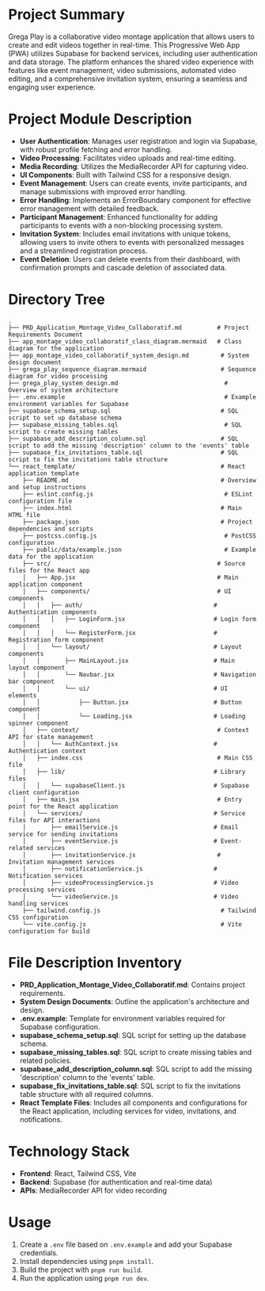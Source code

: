 # Project Summary
Grega Play is a collaborative video montage application that allows users to create and edit videos together in real-time. This Progressive Web App (PWA) utilizes Supabase for backend services, including user authentication and data storage. The platform enhances the shared video experience with features like event management, video submissions, automated video editing, and a comprehensive invitation system, ensuring a seamless and engaging user experience.

# Project Module Description
- **User Authentication**: Manages user registration and login via Supabase, with robust profile fetching and error handling.
- **Video Processing**: Facilitates video uploads and real-time editing.
- **Media Recording**: Utilizes the MediaRecorder API for capturing video.
- **UI Components**: Built with Tailwind CSS for a responsive design.
- **Event Management**: Users can create events, invite participants, and manage submissions with improved error handling.
- **Error Handling**: Implements an ErrorBoundary component for effective error management with detailed feedback.
- **Participant Management**: Enhanced functionality for adding participants to events with a non-blocking processing system.
- **Invitation System**: Includes email invitations with unique tokens, allowing users to invite others to events with personalized messages and a streamlined registration process.
- **Event Deletion**: Users can delete events from their dashboard, with confirmation prompts and cascade deletion of associated data.

# Directory Tree
```
.
├── PRD_Application_Montage_Video_Collaboratif.md          # Project Requirements Document
├── app_montage_video_collaboratif_class_diagram.mermaid   # Class diagram for the application
├── app_montage_video_collaboratif_system_design.md         # System design document
├── grega_play_sequence_diagram.mermaid                     # Sequence diagram for video processing
├── grega_play_system_design.md                              # Overview of system architecture
├── .env.example                                             # Example environment variables for Supabase
├── supabase_schema_setup.sql                               # SQL script to set up database schema
├── supabase_missing_tables.sql                              # SQL script to create missing tables
├── supabase_add_description_column.sql                     # SQL script to add the missing 'description' column to the 'events' table
├── supabase_fix_invitations_table.sql                      # SQL script to fix the invitations table structure
└── react_template/                                         # React application template
    ├── README.md                                           # Overview and setup instructions
    ├── eslint.config.js                                     # ESLint configuration file
    ├── index.html                                          # Main HTML file
    ├── package.json                                        # Project dependencies and scripts
    ├── postcss.config.js                                    # PostCSS configuration
    ├── public/data/example.json                             # Example data for the application
    ├── src/                                               # Source files for the React app
    │   ├── App.jsx                                        # Main application component
    │   ├── components/                                    # UI components
    │   │   ├── auth/                                     # Authentication components
    │   │   │   ├── LoginForm.jsx                         # Login form component
    │   │   │   └── RegisterForm.jsx                      # Registration form component
    │   │   └── layout/                                   # Layout components
    │   │       ├── MainLayout.jsx                        # Main layout component
    │   │       └── Navbar.jsx                            # Navigation bar component
    │   │       └── ui/                                   # UI elements
    │   │           ├── Button.jsx                        # Button component
    │   │           └── Loading.jsx                       # Loading spinner component
    │   ├── context/                                       # Context API for state management
    │   │   └── AuthContext.jsx                           # Authentication context
    │   ├── index.css                                      # Main CSS file
    │   ├── lib/                                          # Library files
    │   │   └── supabaseClient.js                         # Supabase client configuration
    │   ├── main.jsx                                       # Entry point for the React application
    │   └── services/                                     # Service files for API interactions
    │       ├── emailService.js                           # Email service for sending invitations
    │       ├── eventService.js                           # Event-related services
    │       ├── invitationService.js                       # Invitation management services
    │       ├── notificationService.js                    # Notification services
    │       ├── videoProcessingService.js                 # Video processing services
    │       └── videoService.js                           # Video handling services
    ├── tailwind.config.js                                  # Tailwind CSS configuration
    └── vite.config.js                                      # Vite configuration for build
```

# File Description Inventory
- **PRD_Application_Montage_Video_Collaboratif.md**: Contains project requirements.
- **System Design Documents**: Outline the application's architecture and design.
- **.env.example**: Template for environment variables required for Supabase configuration.
- **supabase_schema_setup.sql**: SQL script for setting up the database schema.
- **supabase_missing_tables.sql**: SQL script to create missing tables and related policies.
- **supabase_add_description_column.sql**: SQL script to add the missing 'description' column to the 'events' table.
- **supabase_fix_invitations_table.sql**: SQL script to fix the invitations table structure with all required columns.
- **React Template Files**: Includes all components and configurations for the React application, including services for video, invitations, and notifications.

# Technology Stack
- **Frontend**: React, Tailwind CSS, Vite
- **Backend**: Supabase (for authentication and real-time data)
- **APIs**: MediaRecorder API for video recording

# Usage
1. Create a `.env` file based on `.env.example` and add your Supabase credentials.
2. Install dependencies using `pnpm install`.
3. Build the project with `pnpm run build`.
4. Run the application using `pnpm run dev`.
